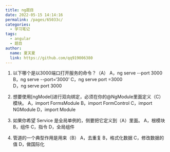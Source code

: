 ```yaml
---
title: ng题目
date: 2022-05-15 14:14:16
permalink: /pages/65033c/
categories: 
  - 学习笔记
tags: 
  - angular
  - 题目
author: 
  name: 夏天夏
  link: https://github.com/qq919006380
---
```

1. 以下哪个是以3000端口打开服务的命令？（A）
   A，ng serve --port 3000		B，ng serve --port=‘3000’	C，ng serve port =3000	
   D，ng serve port 3000

2. 想要使用[ngModel]进行双向绑定，必须在你的@NgModule里面定义（C）模块。
   A，import FormsModule		B，import FormControl		C，import NGModule
   D，import Module
3. 如果你希望 Service 是全局单例的，侧要把它定义到（A）里面。
     A，根模块		B，组件 		C，指令
	D，全局组件
4. 管道的一个典型作用是用来（B）
     A，去重复			B，格式化数据			C，修改数据的值
     D，做国际化